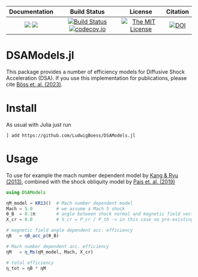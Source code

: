 | **Documentation**                                                 | **Build Status**                                                                                | **License**                                                                                | **Citation** |
|:-----------------------------------------------------------------:|:-----------------------------------------------------------------------------------------------:| :-----------------------------------------------------------------------------------------------:|:-----------:|
[![](https://img.shields.io/badge/docs-stable-blue.svg)](https://LudwigBoess.github.io/DSAModels.jl/stable) [![](https://img.shields.io/badge/docs-dev-blue.svg)](https://LudwigBoess.github.io/DSAModels.jl/dev) | [![Build Status](https://github.com/LudwigBoess/DSAModels.jl/actions/workflows/jlpkgbutler-ci-master-workflow.yml/badge.svg)](https://github.com/LudwigBoess/DSAModels.jl/actions/workflows/jlpkgbutler-ci-master-workflow.yml) [![codecov.io](https://codecov.io/gh/LudwigBoess/DSAModels.jl/coverage.svg?branch=main)](https://codecov.io/gh/LudwigBoess/DSAModels.jl?branch=main) | [![The MIT License](https://img.shields.io/badge/license-MIT-orange.svg)](LICENSE.md) | [![DOI](https://zenodo.org/badge/432138387.svg)](https://zenodo.org/badge/latestdoi/432138387) |

# DSAModels.jl

This package provides a number of efficiency models for Diffusive Shock Acceleration (DSA). If you use this implementation for publications, please cite [Böss et. al. (2023)](https://ui.adsabs.harvard.edu/abs/2023MNRAS.519..548B/abstract).

# Install

As usual with Julia just run

```
] add https://github.com/LudwigBoess/DSAModels.jl
```

# Usage

To use for example the mach number dependent model by [Kang & Ryu (2013)](https://arxiv.org/pdf/1212.3246.pdf), combined with the shock obliquity model by [Pais et. al. (2019)](http://arxiv.org/abs/1907.04300)

```julia
using DSAModels

ηM_model = KR13()  # Mach number dependent model
Mach = 5.0         # we assume a Mach 5 shock
θ_B  = 0.1π        # angle between shock normal and magnetic field vector
X_cr = 0.0         # X_cr = P_cr / P_th -> in this case no pre-existing CRs

# magnetic field angle dependent acc. efficiency
ηB   = ηB_acc_p(θ_B)  

# Mach number dependent acc. efficiency
ηM   = η_Ms(ηM_model, Mach, X_cr)

# total efficiency
η_tot = ηB * ηM
```
